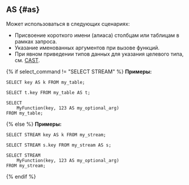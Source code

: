 ## AS {#as}

Может использоваться в следующих сценариях:

* Присвоение короткого имени (алиаса) столбцам или таблицам в рамках запроса.
* Указание именованных аргументов при вызове функций.
* При явном приведении типов данных для указания целевого типа, см. [CAST](../../../syntax/expressions.md#cast).

{% if select_command != "SELECT STREAM" %}
**Примеры:**

``` yql
SELECT key AS k FROM my_table;
```

``` yql
SELECT t.key FROM my_table AS t;
```

``` yql
SELECT
    MyFunction(key, 123 AS my_optional_arg)
FROM my_table;
```
{% else %}
**Примеры:**
``` yql
SELECT STREAM key AS k FROM my_stream;
```

``` yql
SELECT STREAM s.key FROM my_stream AS s;
```

``` yql
SELECT STREAM
    MyFunction(key, 123 AS my_optional_arg)
FROM my_stream;
```
{% endif %}
